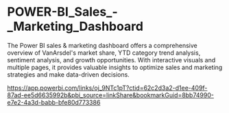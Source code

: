 # POWER-BI_Sales_-_Marketing_Dashboard
The Power BI sales &amp; marketing dashboard offers a comprehensive overview of VanArsdel's market share, YTD category trend analysis, sentiment analysis, and growth opportunities. With interactive visuals and multiple pages, it provides valuable insights to optimize sales and marketing strategies and make data-driven decisions.

https://app.powerbi.com/links/oj_9NTc1pT?ctid=62c2d3a2-d1ee-409f-87ad-ee5d6635992b&pbi_source=linkShare&bookmarkGuid=8bb74990-e7e2-4a3d-babb-bfe80d773386
